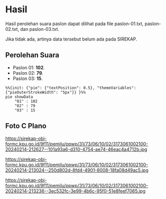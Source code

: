 # Hasil

Hasil perolehan suara paslon dapat dilihat pada file paslon-01.txt, paslon-02.txt, dan paslon-03.txt.

Jika tidak ada, artinya data tersebut belum ada pada SIREKAP.

## Perolehan Suara

 * Paslon 01: **102**.
 * Paslon 02: **79**.
 * Paslon 03: **15**.

```mermaid
%%{init: {"pie": {"textPosition": 0.5}, "themeVariables": {"pieOuterStrokeWidth": "5px"}} }%%
pie showData
    "01" : 102
    "02" : 79
    "03" : 15
```
## Foto C Plano

https://sirekap-obj-formc.kpu.go.id/9f11/pemilu/ppwp/31/73/06/10/02/3173061002100-20240214-212627--101a93a6-d310-4754-ae74-46eac4a4712b.jpg

https://sirekap-obj-formc.kpu.go.id/9f11/pemilu/ppwp/31/73/06/10/02/3173061002100-20240214-213024--250d802d-8fd4-4901-8008-18fa08d49ac5.jpg

https://sirekap-obj-formc.kpu.go.id/9f11/pemilu/ppwp/31/73/06/10/02/3173061002100-20240214-213236--3ec532fc-3e99-4b6c-95f0-51e8feef7065.jpg
